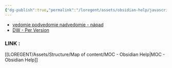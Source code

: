 ```yaml
---
{"dg-publish":true,"permalink":"/loregent/assets/obsidian-help/javascript-randomiser/"}
---
```



<div><ul class="dataview list-view-ul"><li><span><a data-tooltip-position="top" aria-label="LOREGENT/Assets/Fleeting Notes/vedomie podvedomie nadvedomie - nápad.md" data-href="LOREGENT/Assets/Fleeting Notes/vedomie podvedomie nadvedomie - nápad.md" href="LOREGENT/Assets/Fleeting Notes/vedomie podvedomie nadvedomie - nápad.md" class="internal-link" target="_blank" rel="noopener nofollow">vedomie podvedomie nadvedomie - nápad</a></span></li><li><span><a data-tooltip-position="top" aria-label="LOREGENT/Assets/Structure/Data View/DW - Per Version.md" data-href="LOREGENT/Assets/Structure/Data View/DW - Per Version.md" href="LOREGENT/Assets/Structure/Data View/DW - Per Version.md" class="internal-link" target="_blank" rel="noopener nofollow">DW - Per Version</a></span></li></ul></div>

### LINK : 
[[LOREGENT/Assets/Structure/Map of content/MOC - Obsidian Help\|MOC - Obsidian Help]]